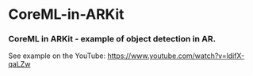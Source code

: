 # CoreML-in-ARKit

### CoreML in ARKit - example of object detection in AR.

See example on the YouTube: https://www.youtube.com/watch?v=ldifX-qaLZw

